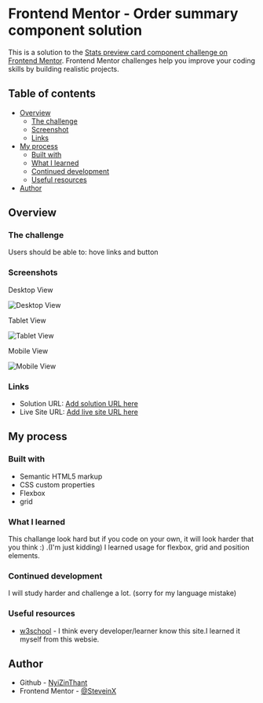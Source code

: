 # Frontend Mentor - Order summary component solution

This is a solution to the [Stats preview card component challenge on Frontend Mentor](https://www.frontendmentor.io/challenges/stats-preview-card-component-8JqbgoU62). Frontend Mentor challenges help you improve your coding skills by building realistic projects. 

## Table of contents

- [Overview](#overview)
  - [The challenge](#the-challenge)
  - [Screenshot](#screenshot)
  - [Links](#links)
- [My process](#my-process)
  - [Built with](#built-with)
  - [What I learned](#what-i-learned)
  - [Continued development](#continued-development)
  - [Useful resources](#useful-resources)
- [Author](#author)


## Overview

### The challenge

Users should be able to:
 hove links and button

### Screenshots
Desktop View

![Desktop View](https://github.com/NyiZinThant/statspreviewcard/blob/main/design/desktopss.png?raw=true)

Tablet View

![Tablet View](https://github.com/NyiZinThant/statspreviewcard/blob/main/design/phoness.png?raw=true)

Mobile View

![Mobile View](https://github.com/NyiZinThant/statspreviewcard/blob/main/design/phoness.png?raw=true)

### Links

- Solution URL: [Add solution URL here](https://your-solution-url.com)
- Live Site URL: [Add live site URL here](https://your-live-site-url.com)

## My process

### Built with

- Semantic HTML5 markup
- CSS custom properties
- Flexbox
- grid


### What I learned

This challange look hard but if you code on your own, it will look harder that you think :) .(I'm just kidding)
I learned usage for flexbox, grid and position elements.

### Continued development

I will study harder and challenge a lot.
(sorry for my language mistake)

### Useful resources

- [w3school](https://www.w3schools.com/) - I think every developer/learner know this site.I learned it myself from this websie.


## Author

- Github - [NyiZinThant](https://github.com/NyiZinThant)
- Frontend Mentor - [@SteveinX](https://www.frontendmentor.io/profile/SteveinX)
